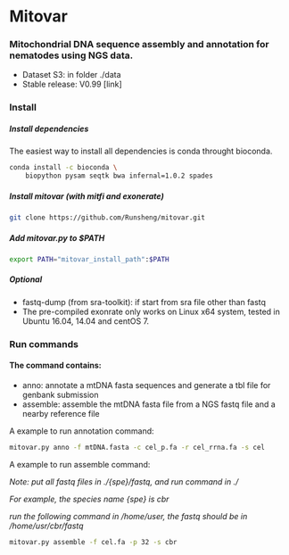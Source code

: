# Mitovar
### Mitochondrial DNA sequence assembly and annotation for nematodes using NGS data. 
- Dataset S3: in folder ./data 
- Stable release: V0.99 [link]



### Install
##### Install dependencies 
The easiest way to install all dependencies is conda throught bioconda.
```bash
conda install -c bioconda \
    biopython pysam seqtk bwa infernal=1.0.2 spades 
```

##### Install mitovar (with mitfi and exonerate)
```bash
git clone https://github.com/Runsheng/mitovar.git
```

##### Add mitovar.py to $PATH
```bash
export PATH="mitovar_install_path":$PATH
```


##### Optional 
- fastq-dump (from sra-toolkit): if start from sra file other than fastq
- The pre-compiled exonrate only works on Linux x64 system, tested in Ubuntu 16.04, 14.04 and centOS 7.

### Run commands

#### The command contains:
- anno: annotate a mtDNA fasta sequences and generate a tbl file for genbank submission
- assemble: assemble the mtDNA fasta file from a NGS fastq file and a nearby reference file


A example to run annotation command:
```bash
mitovar.py anno -f mtDNA.fasta -c cel_p.fa -r cel_rrna.fa -s cel
```

A example to run assemble command:

*Note: put all fastq files in ./{spe}/fastq, and run command in ./*

*For example, the species name {spe} is cbr*

*run the following command in /home/user, the fastq should be in /home/usr/cbr/fastq*
```bash
mitovar.py assemble -f cel.fa -p 32 -s cbr
```
